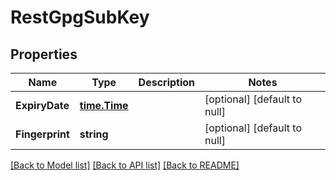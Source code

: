 # RestGpgSubKey

## Properties
Name | Type | Description | Notes
------------ | ------------- | ------------- | -------------
**ExpiryDate** | [**time.Time**](time.Time.md) |  | [optional] [default to null]
**Fingerprint** | **string** |  | [optional] [default to null]

[[Back to Model list]](../README.md#documentation-for-models) [[Back to API list]](../README.md#documentation-for-api-endpoints) [[Back to README]](../README.md)

